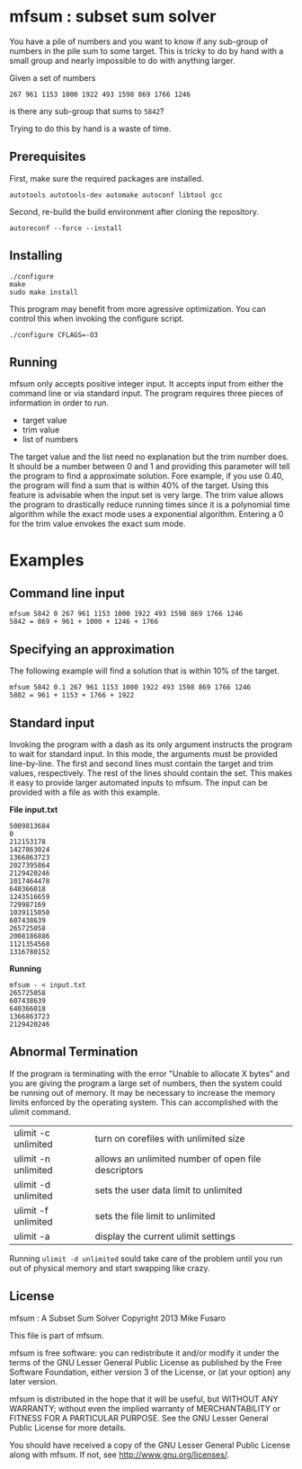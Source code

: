 mfsum : subset sum solver
=========================

You have a pile of numbers and you want to know if any sub-group of
numbers in the pile sum to some target. This is tricky to do by hand
with a small group and nearly impossible to do with anything larger.

Given a set of numbers

    267 961 1153 1000 1922 493 1598 869 1766 1246

is there any sub-group that sums to `5842`?

Trying to do this by hand is a waste of time.

Prerequisites
-------------

First, make sure the required packages are installed.

    autotools autotools-dev automake autoconf libtool gcc

Second, re-build the build environment after cloning the repository.

    autoreconf --force --install

Installing
----------

    ./configure
    make
    sudo make install

This program may benefit from more agressive optimization. You can
control this when invoking the configure script.

    ./configure CFLAGS=-O3

Running
-------

mfsum only accepts positive integer input. It accepts input from either
the command line or via standard input.  The program requires three
pieces of information in order to run.

* target value
* trim value
* list of numbers

The target value and the list need no explanation but the trim number
does. It should be a number between 0 and 1 and providing this parameter
will tell the program to find a approximate solution. Fore example,
if you use 0.40, the program will find a sum that is within 40% of
the target. Using this feature is advisable when the input set is very
large. The trim value allows the program to drastically reduce running
times since it is a polynomial time algorithm while the exact mode uses
a exponential algorithm. Entering a 0 for the trim value envokes the
exact sum mode.

Examples
========

Command line input
------------------

    mfsum 5842 0 267 961 1153 1000 1922 493 1598 869 1766 1246
    5842 = 869 + 961 + 1000 + 1246 + 1766

Specifying an approximation
---------------------------

The following example will find a solution that is within 10% of the target.

    mfsum 5842 0.1 267 961 1153 1000 1922 493 1598 869 1766 1246
    5802 = 961 + 1153 + 1766 + 1922

Standard input
--------------

Invoking the program with a dash as its only argument instructs the
program to wait for standard input. In this mode, the arguments must
be provided line-by-line. The first and second lines must contain the
target and trim values, respectively. The rest of the lines should
contain the set.  This makes it easy to provide larger automated inputs
to mfsum. The input can be provided with a file as with this example.

**File input.txt**

    5009813684
    0
    212153178
    1427863024
    1366863723
    2027395864
    2129420246
    1017464478
    640366018
    1243516659
    729987169
    1039115050
    607438639
    265725058
    2008186886
    1121354568
    1316780152

**Running**

    mfsum - < input.txt
    265725058
    607438639
    640366018
    1366863723
    2129420246

Abnormal Termination
--------------------

If the program is terminating with the error "Unable to allocate X bytes"
and you are giving the program a large set of numbers, then the system
could be running out of memory. It may be necessary to increase the
memory limits enforced by the operating system. This can accomplished
with the ulimit command.

<table>
 <tr>
    <td>ulimit -c unlimited</td><td>turn on corefiles with unlimited
    size</td>
 </tr> <tr>
    <td>ulimit -n unlimited</td><td>allows an unlimited number of open
    file descriptors</td>
 </tr> <tr>
    <td>ulimit -d unlimited</td><td>sets the user data limit to
    unlimited</td>
 </tr> <tr>
    <td>ulimit -f unlimited</td><td>sets the file limit to unlimited</td>
 </tr> <tr>
    <td>ulimit -a</td><td>display the current ulimit settings</td>
 </tr>
</table>

Running `ulimit -d unlimited` sould take care of the problem until you
run out of physical memory and start swapping like crazy.

License
-------

mfsum : A Subset Sum Solver Copyright 2013 Mike Fusaro

This file is part of mfsum.

mfsum is free software: you can redistribute it and/or modify it under
the terms of the GNU Lesser General Public License as published by the
Free Software Foundation, either version 3 of the License, or (at your
option) any later version.

mfsum is distributed in the hope that it will be useful, but WITHOUT
ANY WARRANTY; without even the implied warranty of MERCHANTABILITY or
FITNESS FOR A PARTICULAR PURPOSE.  See the GNU Lesser General Public
License for more details.

You should have received a copy of the GNU Lesser General Public License
along with mfsum.  If not, see <http://www.gnu.org/licenses/>.
